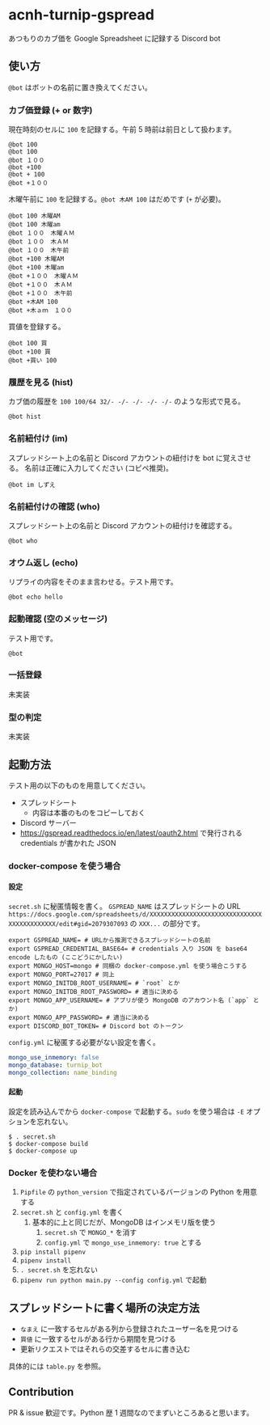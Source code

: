 # acnh-turnip-gspread
あつもりのカブ価を Google Spreadsheet に記録する Discord bot

## 使い方

`@bot` はボットの名前に置き換えてください。

### カブ価登録 (+ or 数字)

現在時刻のセルに `100` を記録する。午前 5 時前は前日として扱わます。

```
@bot 100
@bot 100
@bot １００
@bot +100
@bot + 100
@bot +１００
```

木曜午前に `100` を記録する。`@bot 木AM 100` はだめです (`+` が必要)。

```
@bot 100 木曜AM
@bot 100 木曜am
@bot １００　木曜ＡＭ
@bot １００　木ＡＭ
@bot １００　木午前
@bot +100 木曜AM
@bot +100 木曜am
@bot +１００　木曜ＡＭ
@bot +１００　木ＡＭ
@bot +１００　木午前
@bot +木AM 100
@bot +木ａｍ　１００
```

買値を登録する。

```
@bot 100 買
@bot +100 買
@bot +買い 100
```

### 履歴を見る (hist)

カブ価の履歴を `100 100/64 32/- -/- -/- -/- -/-` のような形式で見る。

``` 
@bot hist
```

### 名前紐付け (im)

スプレッドシート上の名前と Discord アカウントの紐付けを bot に覚えさせる。
名前は正確に入力してください (コピペ推奨)。

```
@bot im しずえ
```

### 名前紐付けの確認 (who)

スプレッドシート上の名前と Discord アカウントの紐付けを確認する。

```
@bot who
```

### オウム返し (echo)

リプライの内容をそのまま言わせる。テスト用です。

```
@bot echo hello
```

### 起動確認 (空のメッセージ)

テスト用です。

```
@bot
```

### 一括登録

未実装

### 型の判定

未実装

## 起動方法

テスト用の以下のものを用意してください。

- スプレッドシート
  - 内容は本番のものをコピーしておく
- Discord サーバー
- https://gspread.readthedocs.io/en/latest/oauth2.html で発行される credentials が書かれた JSON

### docker-compose を使う場合

#### 設定

`secret.sh` に秘匿情報を書く。
`GSPREAD_NAME` はスプレッドシートの URL `https://docs.google.com/spreadsheets/d/XXXXXXXXXXXXXXXXXXXXXXXXXXXXXXXXXXXXXXXXXXXX/edit#gid=2079307093` の `XXX...` の部分です。

```shell script
export GSPREAD_NAME= # URLから推測できるスプレッドシートの名前
export GSPREAD_CREDENTIAL_BASE64= # credentials 入り JSON を base64 encode したもの (ここどうにかしたい)
export MONGO_HOST=mongo # 同梱の docker-compose.yml を使う場合こうする
export MONGO_PORT=27017 # 同上
export MONGO_INITDB_ROOT_USERNAME= # `root` とか
export MONGO_INITDB_ROOT_PASSWORD= # 適当に決める
export MONGO_APP_USERNAME= # アプリが使う MongoDB のアカウント名 (`app` とか)
export MONGO_APP_PASSWORD= # 適当に決める
export DISCORD_BOT_TOKEN= # Discord bot のトークン
```

`config.yml` に秘匿する必要がない設定を書く。

```yaml
mongo_use_inmemory: false
mongo_database: turnip_bot
mongo_collection: name_binding
```

#### 起動

設定を読み込んでから `docker-compose` で起動する。`sudo` を使う場合は `-E` オプションを忘れない。

```shell script
$ . secret.sh
$ docker-compose build
$ docker-compose up
```

### Docker を使わない場合

1. `Pipfile` の `python_version` で指定されているバージョンの Python を用意する
1. `secret.sh` と `config.yml` を書く
    1. 基本的に上と同じだが、MongoDB はインメモリ版を使う
        1. `secret.sh` で `MONGO_*` を消す
        1. `config.yml` で `mongo_use_inmemory: true` とする
1. `pip install pipenv`
1. `pipenv install`
1. `. secret.sh` を忘れない
1. `pipenv run python main.py --config config.yml` で起動

## スプレッドシートに書く場所の決定方法

- `なまえ` に一致するセルがある列から登録されたユーザー名を見つける
- `買値` に一致するセルがある行から期間を見つける
- 更新リクエストではそれらの交差するセルに書き込む

具体的には `table.py` を参照。

## Contribution

PR & issue 歓迎です。Python 歴 1 週間なのでまずいところあると思います。
